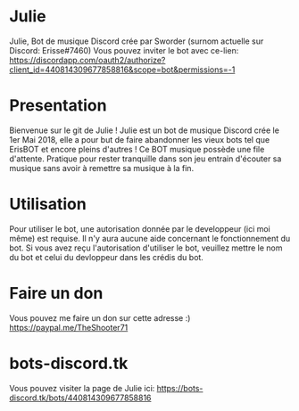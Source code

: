 # Julie

Julie, Bot de musique Discord crée par Sworder (surnom actuelle sur Discord: Erisse#7460)
Vous pouvez inviter le bot avec ce-lien:
https://discordapp.com/oauth2/authorize?client_id=440814309677858816&scope=bot&permissions=-1

# Presentation
Bienvenue sur le git de Julie !
Julie est un bot de musique Discord crée le 1er Mai 2018, elle a pour but de faire abandonner les vieux bots tel que ErisBOT et encore pleins d'autres !
Ce BOT musique possède une file d'attente. Pratique pour rester tranquille dans son jeu entrain d'écouter sa musique sans avoir à remettre sa musique à la fin.

# Utilisation
Pour utiliser le bot, une autorisation donnée par le developpeur (ici moi même) est requise.
Il n'y aura aucune aide concernant le fonctionnement du bot.
Si vous avez reçu l'autorisation d'utiliser le bot, veuillez mettre le nom du bot et celui du devloppeur dans les crédis du bot.

# Faire un don

Vous pouvez me faire un don sur cette adresse :)
https://paypal.me/TheShooter71  

# bots-discord.tk 

Vous pouvez visiter la page de Julie ici: https://bots-discord.tk/bots/440814309677858816
